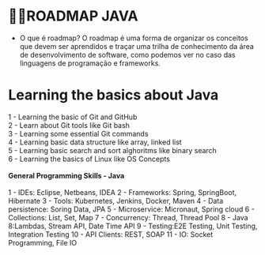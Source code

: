 

#  📌📝ROADMAP JAVA

- O que é roadmap?
O roadmap é uma forma de organizar os conceitos que devem ser aprendidos e traçar uma trilha de conhecimento da área de desenvolvimento de software, como podemos ver no caso
das linguagens de programação e frameworks.
<!DOCTYPE html>
<html>
    <head>
        <body>
            <h1> Learning the basics about Java </h1
                <br>
                1 - Learning the basic of Git and GitHub
                <br>
                2 - Learn about Git tools like Git bash
                <br>
                3 - Learning some essential Git commands
                <br>
                4 - Learning basic data structure like array, linked list
                <br>
                5 - Learning basic search and sort alghoritms like binary search
                <br>
                6 - Learning the basics of Linux like OS Concepts
                <br>
          <br>
                <strong> General Programming Skills - Java </strong>
              <br>
          <br>
                1 - IDEs: Eclipse, Netbeans, IDEA
              2 - Frameworks: Spring, SpringBoot, Hibernate       
                3 - Tools: Kubernetes, Jenkins, Docker, Maven
               4 - Data persistence: Soring Data, JPA
               5 - Microservice: Micronaut, Spring cloud
                6 - Collections: List, Set, Map
                7 - Concurrency: Thread, Thread Pool
               8 - Java 8:Lambdas, Stream API, Date Time API
                9 - Testing:E2E Testing, Unit Testing, Integration Testing
                10 - API Clients: REST, SOAP
                11 - IO: Socket Programming, File IO</p>
                
            
</html>

